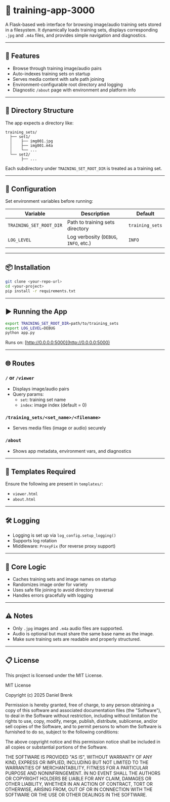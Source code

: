 # 🧠 training-app-3000

A Flask-based web interface for browsing image/audio training sets stored in a filesystem.
It dynamically loads training sets, displays corresponding `.jpg` and `.m4a` files,
and provides simple navigation and diagnostics.

---

## 🚀 Features

- Browse through training image/audio pairs
- Auto-indexes training sets on startup
- Serves media content with safe path joining
- Environment-configurable root directory and logging
- Diagnostic `/about` page with environment and platform info

---

## 📁 Directory Structure

The app expects a directory like:

```
training_sets/
  ├── set1/
  │    ├── img001.jpg
  │    ├── img001.m4a
  │    └── ...
  └── set2/
       ├── ...
```

Each subdirectory under `TRAINING_SET_ROOT_DIR` is treated as a training set.

---

## 🔧 Configuration

Set environment variables before running:

| Variable               | Description                                                | Default           |
|------------------------|------------------------------------------------------------|-------------------|
| `TRAINING_SET_ROOT_DIR`| Path to training sets directory                            | `training_sets`   |
| `LOG_LEVEL`            | Log verbosity (`DEBUG`, `INFO`, etc.)                      | `INFO`            |

---

## 📦 Installation

```bash
git clone <your-repo-url>
cd <your-project>
pip install -r requirements.txt
```

---

## ▶️ Running the App

```bash
export TRAINING_SET_ROOT_DIR=path/to/training_sets
export LOG_LEVEL=DEBUG
python app.py
```

Runs on: [http://0.0.0.0:5000](http://0.0.0.0:5000)

---

## 🌐 Routes

### `/` or `/viewer`
- Displays image/audio pairs
- Query params:
  - `set`: training set name
  - `index`: image index (default = 0)

### `/training_sets/<set_name>/<filename>`
- Serves media files (image or audio) securely

### `/about`
- Shows app metadata, environment vars, and diagnostics

---

## 📄 Templates Required

Ensure the following are present in `templates/`:

- `viewer.html`
- `about.html`

---

## 🛠 Logging

- Logging is set up via `log_config.setup_logging()`
- Supports log rotation
- Middleware: `ProxyFix` (for reverse proxy support)

---

## 🧠 Core Logic

- Caches training sets and image names on startup
- Randomizes image order for variety
- Uses safe file joining to avoid directory traversal
- Handles errors gracefully with logging

---

## ⚠️ Notes

- Only `.jpg` images and `.m4a` audio files are supported.
- Audio is optional but must share the same base name as the image.
- Make sure training sets are readable and properly structured.

---

## 📋 License

This project is licensed under the MIT License.

MIT License

Copyright (c) 2025 Daniel Brenk

Permission is hereby granted, free of charge, to any person obtaining a copy
of this software and associated documentation files (the "Software"), to deal
in the Software without restriction, including without limitation the rights
to use, copy, modify, merge, publish, distribute, sublicense, and/or sell
copies of the Software, and to permit persons to whom the Software is
furnished to do so, subject to the following conditions:

The above copyright notice and this permission notice shall be included in all
copies or substantial portions of the Software.

THE SOFTWARE IS PROVIDED "AS IS", WITHOUT WARRANTY OF ANY KIND, EXPRESS OR
IMPLIED, INCLUDING BUT NOT LIMITED TO THE WARRANTIES OF MERCHANTABILITY,
FITNESS FOR A PARTICULAR PURPOSE AND NONINFRINGEMENT. IN NO EVENT SHALL THE
AUTHORS OR COPYRIGHT HOLDERS BE LIABLE FOR ANY CLAIM, DAMAGES OR OTHER
LIABILITY, WHETHER IN AN ACTION OF CONTRACT, TORT OR OTHERWISE, ARISING FROM,
OUT OF OR IN CONNECTION WITH THE SOFTWARE OR THE USE OR OTHER DEALINGS IN THE
SOFTWARE.